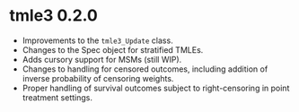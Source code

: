 # tmle3 0.2.0
* Improvements to the `tmle3_Update` class.
* Changes to the Spec object for stratified TMLEs.
* Adds cursory support for MSMs (still WIP).
* Changes to handling for censored outcomes, including addition of inverse
  probability of censoring weights.
* Proper handling of survival outcomes subject to right-censoring in point
  treatment settings.
